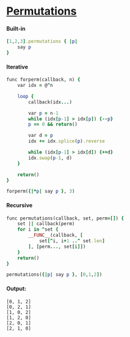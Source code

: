 [1]: http://rosettacode.org/wiki/Permutations

# [Permutations][1]


#### Built-in

```ruby
[1,2,3].permutations { |p|
    say p
}
```


#### Iterative

```ruby
func forperm(callback, n) {
    var idx = @^n

    loop {
        callback(idx...)

        var p = n-1
        while (idx[p-1] > idx[p]) {--p}
        p == 0 && return()

        var d = p
        idx += idx.splice(p).reverse

        while (idx[p-1] > idx[d]) {++d}
        idx.swap(p-1, d)
    }

    return()
}

forperm({|*p| say p }, 3)
```


#### Recursive

```ruby
func permutations(callback, set, perm=[]) {
    set || callback(perm)
    for i in ^set {
        __FUNC__(callback, [
            set[^i, i+1 ..^ set.len]
        ], [perm..., set[i]])
    }
    return()
}

permutations({|p| say p }, [0,1,2])
```


#### Output:

```
[0, 1, 2]
[0, 2, 1]
[1, 0, 2]
[1, 2, 0]
[2, 0, 1]
[2, 1, 0]
```
